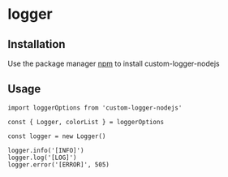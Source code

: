 # logger

## Installation

Use the package manager [npm](https://www.npmjs.com/package/custom-logger-nodejs) to install custom-logger-nodejs

## Usage 

```nodejs
import loggerOptions from 'custom-logger-nodejs'

const { Logger, colorList } = loggerOptions

const logger = new Logger()

logger.info('[INFO]')
logger.log('[LOG]')
logger.error('[ERROR]', 505)
